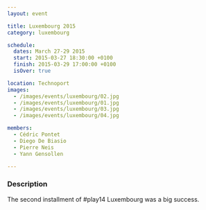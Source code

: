 ```yaml
---
layout: event

title: Luxembourg 2015
category: luxembourg

schedule:
  dates: March 27-29 2015
  start: 2015-03-27 18:30:00 +0100
  finish: 2015-03-29 17:00:00 +0100
  isOver: true

location: Technoport
images:
  - /images/events/luxembourg/02.jpg
  - /images/events/luxembourg/01.jpg
  - /images/events/luxembourg/03.jpg
  - /images/events/luxembourg/04.jpg

members:
  - Cédric Pontet
  - Diego De Biasio
  - Pierre Neis
  - Yann Gensollen

---
```


### Description
The second installment of #play14 Luxembourg was a big success.
